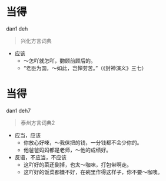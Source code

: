 # 当得
dan1 deh
> 兴化方言词典
- 应该
  - ～怎吖就怎吖，覅顾前顾后的。
  - “老臣为国，～如此，岂惮劳苦。”（《封神演义》三七）


# 当得
dan1 deh7
> 泰州方言词典2
- 应当，应该
  - 你放心好唻，～我俫把的钱，一分钱都不会少你的。
  - 他爸爸妈妈都是老师，～他的成绩好。
- 反语，不应当，不应该
  - 这吖好的菜还倒掉，也太～咖唻，打包带啊走。
  - 这吖好的饭菜都嫌不好，在碗里作得这样子，你不要～咖噢。